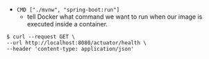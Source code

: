 - `CMD ["./mvnw", "spring-boot:run"]`
  - tell Docker what command we want to run when our image is executed inside a container.

```
$ curl --request GET \
--url http://localhost:8080/actuator/health \
--header 'content-type: application/json'
```

